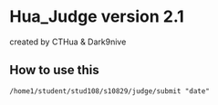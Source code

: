 # Hua_Judge version 2.1
created by CTHua & Dark9nive  
## How to use this
```
/home1/student/stud108/s10829/judge/submit "date"
```
